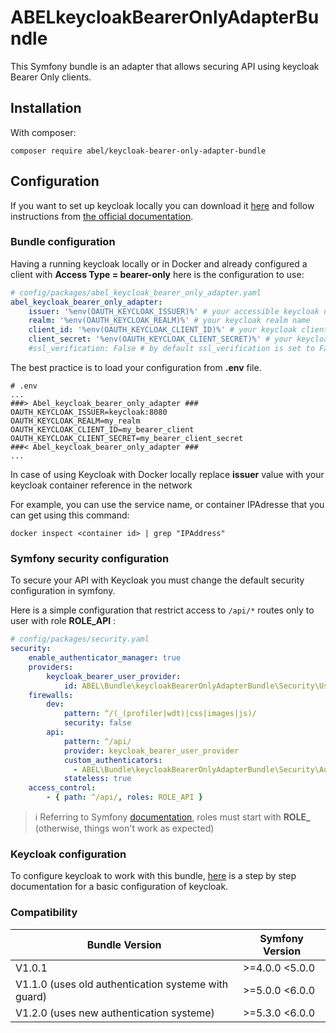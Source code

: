 ABELkeycloakBearerOnlyAdapterBundle
===================================

This Symfony bundle is an adapter that allows securing API using keycloak Bearer Only clients.

## Installation

With composer:

```
composer require abel/keycloak-bearer-only-adapter-bundle
```

## Configuration

If you want to set up keycloak locally you can download it [here](https://www.keycloak.org/downloads) and follow instructions from [the official documentation](https://www.keycloak.org/docs/latest/server_installation/index.html).

### Bundle configuration

Having a running keycloak locally or in Docker and already configured a client with **Access Type = bearer-only**
here is the configuration to use:

```yaml
# config/packages/abel_keycloak_bearer_only_adapter.yaml
abel_keycloak_bearer_only_adapter:
    issuer: '%env(OAUTH_KEYCLOAK_ISSUER)%' # your accessible keycloak url
    realm: '%env(OAUTH_KEYCLOAK_REALM)%' # your keycloak realm name
    client_id: '%env(OAUTH_KEYCLOAK_CLIENT_ID)%' # your keycloak client id
    client_secret: '%env(OAUTH_KEYCLOAK_CLIENT_SECRET)%' # your keycloak client secret
    #ssl_verification: False # by default ssl_verification is set to False
```
The best practice is to load your configuration from **.env** file.

```
# .env
...
###> Abel_keycloak_bearer_only_adapter ###
OAUTH_KEYCLOAK_ISSUER=keycloak:8080
OAUTH_KEYCLOAK_REALM=my_realm
OAUTH_KEYCLOAK_CLIENT_ID=my_bearer_client
OAUTH_KEYCLOAK_CLIENT_SECRET=my_bearer_client_secret
###< Abel_keycloak_bearer_only_adapter ###
...
```

In case of using Keycloak with Docker locally replace **issuer** value with your keycloak container reference in the network

For example, you can use the service name, or container IPAdresse that you can get using this command:

```
docker inspect <container id> | grep "IPAddress"
```
### Symfony security configuration

To secure your API with Keycloak you must change the default security configuration in symfony.

Here is a simple configuration that restrict access to ```/api/*``` routes only to user with role **ROLE_API** :

```yaml
# config/packages/security.yaml
security:
    enable_authenticator_manager: true
    providers:
        keycloak_bearer_user_provider:
            id: ABEL\Bundle\keycloakBearerOnlyAdapterBundle\Security\User\KeycloakBearerUserProvider
    firewalls:
        dev:
            pattern: ^/(_(profiler|wdt)|css|images|js)/
            security: false
        api:
            pattern: ^/api/
            provider: keycloak_bearer_user_provider
            custom_authenticators:
              - ABEL\Bundle\keycloakBearerOnlyAdapterBundle\Security\Authenticator\KeycloakBearerAuthenticator
            stateless: true
    access_control:
        - { path: ^/api/, roles: ROLE_API }
```
> :information_source: Referring to Symfony [documentation](https://symfony.com/doc/5.3/security.html#roles), roles must start with **ROLE_** (otherwise, things won't work as expected)
### Keycloak configuration

To configure keycloak to work with this bundle, [here](./Resources/docs/keycloak-config-guide.md) is a step by step documentation for a basic configuration of keycloak.

### Compatibility


| Bundle Version                                        | Symfony Version    |
| ------------------------------------------------------|--------------------|
| V1.0.1                                                | >=4.0.0   <5.0.0   |
| V1.1.0 (uses old authentication systeme with guard)   | >=5.0.0   <6.0.0   |
| V1.2.0 (uses new authentication systeme)              | >=5.3.0   <6.0.0   |
